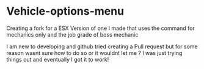 # Vehicle-options-menu

Creating a fork for a ESX Version of one I made that uses the command for mechanics only and the job grade of boss mechanic

I am new to developing and github tried creating a Pull request but for some reason wasnt sure how to do so or it wouldnt let me ?
I was just trying things out and eventually I got it to work!
